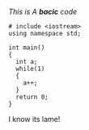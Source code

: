 *This is A **bacic** code*

```
# include <iostream>
using namespace std;

int main()
{
  int a;
  while(1)
  {
    a++;
  }
  return 0;
}

```
I know its lame!

